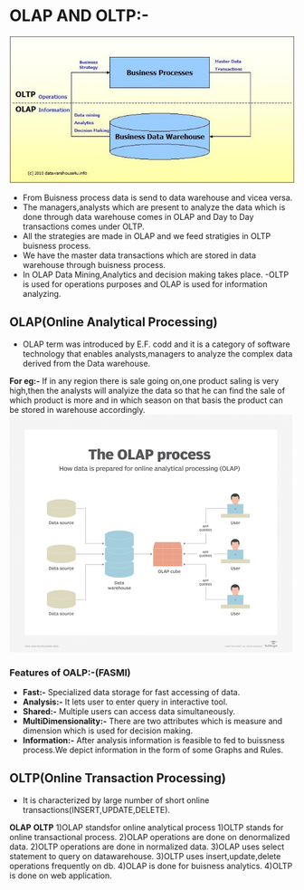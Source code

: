 # OLAP AND OLTP:-
<img src="/Images/OLAP AND OLTP.jpg" width=600>

- From Buisness process data is send to data warehouse and vicea versa.
- The managers,analysts which are present to analyze the data which is done through data warehouse comes in OLAP and Day to Day transactions comes under OLTP.
- All the strategies are made in OLAP and we feed stratigies in OLTP buisness process.
- We have the master data transactions which are stored in data warehouse through buisness process.
- In OLAP Data Mining,Analytics and decision making takes place.
-OLTP is used for operations purposes and OLAP is used for information analyzing.

## OLAP(Online Analytical Processing)
- OLAP term was introduced by E.F. codd and it is a category of software technology that enables analysts,managers to analyze the complex data derived from the Data warehouse.

**For eg:-** If in any region there is sale going on,one product saling is very high,then the analysts will analyize the data so that he can find the sale of which product is more
and in which season on that basis the product can be stored in warehouse accordingly.
<img src="/Images/OLAP.png" width=500>

### Features of OALP:-(FASMI)
- **Fast:-** Specialized data storage for fast accessing of data.
- **Analysis:-** It lets user to enter query in interactive tool.
- **Shared:-** Multiple users can access data simultaneously.
- **MultiDimensionality:-** There are two attributes which is measure and dimension which is used for decision making.
- **Information:-** After analysis information is feasible to fed to buissness process.We depict information in the form of some Graphs and Rules.

## OLTP(Online Transaction Processing)
- It is characterized by large number of short online transactions(INSERT,UPDATE,DELETE).

**OLAP**                                                                 **OLTP**
1)OLAP standsfor online analytical process                1)OLTP stands for online transactional process.
2)OLAP operations are done on denormalized data.          2)OLTP operations are done in normalized data.
3)OLAP uses select statement to query on datawarehouse.   3)OLTP uses insert,update,delete operations frequently on db.
4)OLAP is done for buisness analytics.                    4)OLTP is done on web application.
